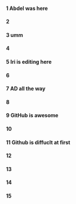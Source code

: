 #### 1 Abdel was here
#### 2
#### 3 umm
#### 4
#### 5 Iri is editing here
#### 6
#### 7 AD all the way
#### 8
#### 9 GitHub is awesome
#### 10
#### 11 Github is diffuclt at first 
#### 12
#### 13
#### 14
#### 15